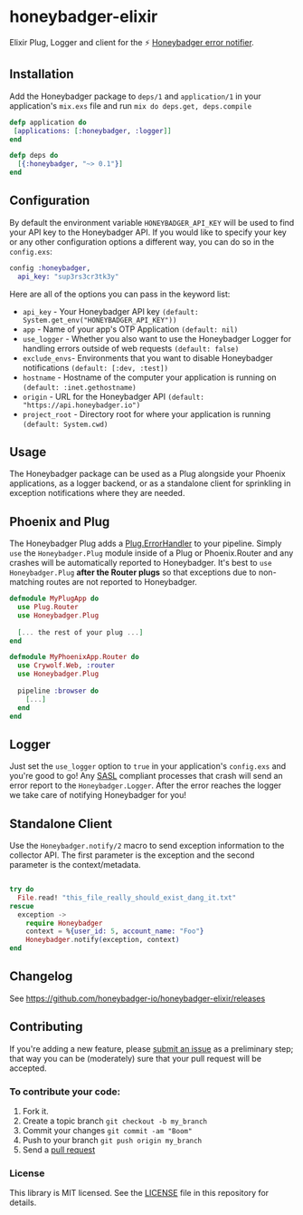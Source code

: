 # honeybadger-elixir

Elixir Plug, Logger and client for the :zap: [Honeybadger error notifier](https://www.honeybadger.io/).

## Installation

Add the Honeybadger package to `deps/1` and `application/1` in your
application's `mix.exs` file and run `mix do deps.get, deps.compile`

```elixir
defp application do
 [applications: [:honeybadger, :logger]]
end

defp deps do
  [{:honeybadger, "~> 0.1"}]
end
```

## Configuration

By default the environment variable `HONEYBADGER_API_KEY` will be used to find
your API key to the Honeybadger API. If you would like to specify your key or
any other configuration options a different way, you can do so in the
`config.exs`:

```elixir
config :honeybadger,
  api_key: "sup3rs3cr3tk3y"
```

Here are all of the options you can pass in the keyword list:

- `api_key` - Your Honeybadger API key `(default:
  System.get_env("HONEYBADGER_API_KEY"))`
- `app` - Name of your app's OTP Application `(default: nil)`
- `use_logger` - Whether you also want to use the Honeybadger Logger for
  handling errors outside of web requests `(default: false)`
- `exclude_envs`- Environments that you want to disable Honeybadger
  notifications `(default: [:dev, :test])`
- `hostname` - Hostname of the computer your application is running on
  `(default: :inet.gethostname)`
- `origin` - URL for the Honeybadger API `(default:
  "https://api.honeybadger.io")`
- `project_root` - Directory root for where your application is running
  `(default: System.cwd)`

## Usage

The Honeybadger package can be used as a Plug alongside your Phoenix
applications, as a logger backend, or as a standalone client for sprinkling in
exception notifications where they are needed.

## Phoenix and Plug

The Honeybadger Plug adds a
[Plug.ErrorHandler](https://github.com/elixir-lang/plug/blob/master/lib/plug/error_handler.ex)
to your pipeline. Simply `use` the `Honeybadger.Plug` module inside of a Plug
or Phoenix.Router and any crashes will be automatically reported to
Honeybadger. It's best to `use Honeybadger.Plug` **after the Router plugs** so that
exceptions due to non-matching routes are not reported to Honeybadger.

```elixir
defmodule MyPlugApp do
  use Plug.Router
  use Honeybadger.Plug
  
  [... the rest of your plug ...]
end

defmodule MyPhoenixApp.Router do
  use Crywolf.Web, :router
  use Honeybadger.Plug
  
  pipeline :browser do
    [...]
  end
end
```

## Logger

Just set the `use_logger` option to `true` in your application's `config.exs`
and you're good to go! Any
[SASL](http://www.erlang.org/doc/apps/sasl/error_logging.html) compliant
processes that crash will send an error report to the `Honeybadger.Logger`.
After the error reaches the logger we take care of notifying Honeybadger for
you!

## Standalone Client

Use the `Honeybadger.notify/2` macro to send exception information to the
collector API.  The first parameter is the exception and the second parameter
is the context/metadata.

```elixir

try do
  File.read! "this_file_really_should_exist_dang_it.txt"
rescue
  exception ->
    require Honeybadger
    context = %{user_id: 5, account_name: "Foo"}
    Honeybadger.notify(exception, context)
end
```

## Changelog

See https://github.com/honeybadger-io/honeybadger-elixir/releases

## Contributing

If you're adding a new feature, please [submit an
issue](https://github.com/honeybadger-io/honeybadger-elixir/issues/new) as a
preliminary step; that way you can be (moderately) sure that your pull request
will be accepted.

### To contribute your code:

1. Fork it.
2. Create a topic branch `git checkout -b my_branch`
3. Commit your changes `git commit -am "Boom"`
3. Push to your branch `git push origin my_branch`
4. Send a [pull request](https://github.com/honeybadger-io/honeybadger-elixir/pulls)

### License

This library is MIT licensed. See the
[LICENSE](https://raw.github.com/honeybadger-io/honeybadger-elixir/master/LICENSE)
file in this repository for details.
